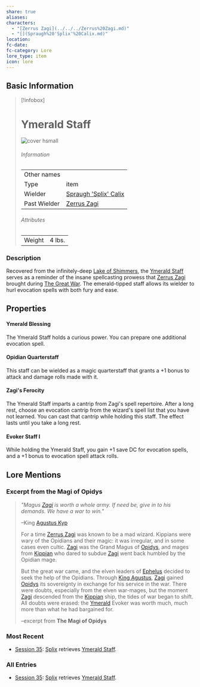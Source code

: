 ```yaml
---
share: true
aliases: 
characters:
  - "[Zerrus Zagi](../../../Zerrus%20Zagi.md)"
  - "[](Spraugh%20'Splix'%20Calix.md)"
location: 
fc-date: 
fc-category: Lore
lore_type: item
icon: lore
---
```


## Basic Information
> [!infobox]
> # Ymerald Staff
> ![cover hsmall](../../zzz_attachments/Ymerald%20Staff.png)
> ###### Information
> |   |  |
> | ---- | ---- |
> | Other names | |
> | Type|item|
> | Wielder | [Spraugh 'Splix' Calix](../../PCs/Spraugh%20'Splix'%20Calix.md)|
> | Past Wielder| [Zerrus Zagi](../../../Zerrus%20Zagi.md)|
> ###### Attributes
> |   |  |
> | ---- | ---- |
> | Weight| 4 lbs.|
### Description
Recovered from the infinitely-deep [Lake of Shimmers](../../Locations/Areas/Lake%20of%20Shimmers.md), the [Ymerald Staff](Ymerald%20Staff.md) serves as a reminder of the insane spellcasting prowess that [Zerrus Zagi](../../../Zerrus%20Zagi.md) brought during [The Great War](../../Lore/Kippian-Sumber%20War.md). The emerald-tipped staff allows its wielder to hurl evocation spells with both fury and ease.
## Properties
#### Ymerald Blessing
The Ymerald Staff holds a curious power. You can prepare one additional evocation spell.

#### Opidian Quarterstaff
This staff can be wielded as a magic quarterstaff that grants a +1 bonus to attack and damage rolls made with it.

#### Zagi's Ferocity
The Ymerald Staff imparts a cantrip from Zagi's spell repertoire. After a long rest, choose an evocation cantrip from the wizard's spell list that you have not learned. You can cast that cantrip while holding this staff. The effect lasts until you take a long rest.

#### Evoker Staff I
While holding the Ymerald Staff, you gain +1 save DC for evocation spells, and a +1 bonus to evocation spell attack rolls.
## Lore Mentions
### Excerpt from the Magi of Opidys
>*"Magus [Zagi](../../../Zerrus%20Zagi.md) is worth a whole army. If need be, give in to his demands. We have a war to win."*
>
> –King [Agustus Kyp](../../../Agustus%20Kyp.md)
> 
> For a time [Zerrus Zagi](../../../Zerrus%20Zagi.md) was known to be a mad wizard. Kippians were wary of the Opidians and their magic: it was irregular, and in some cases even cultic. [Zagi](../../../Zerrus%20Zagi.md) was the Grand Magus of [Opidys](../../Locations/Kingdoms/Opidys.md), and mages from [Kippian](../../Locations/Kingdoms/Kingdom%20of%20United%20Kippian.md) who dared to subdue [Zagi](../../../Zerrus%20Zagi.md) went back humbled by the Opidian mage.
>
>But the great war came, and the elven leaders of [Ephelus](../../Locations/Kingdoms/Elven%20Kingdom%20of%20Ephelus.md) decided to seek the help of the Opidians. Through [King Agustus](../../../Agustus%20Kyp.md), [Zagi](../../../Zerrus%20Zagi.md) gained [Opidys](../../Locations/Kingdoms/Opidys.md) its sovereignty in exchange for his service in the war. There were doubts, especially from the elven war-mages, but the moment [Zagi](../../../Zerrus%20Zagi.md) descended from the [Kippian](../../Locations/Kingdoms/Kingdom%20of%20United%20Kippian.md) ship, the tides of war began to shift. All doubts were erased: the [Ymerald](../../Locations/Settlements/Ymerald.md) Evoker was worth much, much more than what he had bargained for.
>
>–excerpt from **The Magi of Opidys**

### Most Recent
- [Session 35](../../../Session%2035.md): [Splix](Spraugh%20'Splix'%20Calix.md) retrieves [Ymerald Staff](Ymerald%20Staff.md).

### All Entries
- [Session 35](../../../Session%2035.md): [Splix](Spraugh%20'Splix'%20Calix.md) retrieves [Ymerald Staff](Ymerald%20Staff.md).
